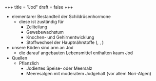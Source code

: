 +++
title = "Jod"
draft = false
+++

-   elementarer Bestandteil der Schildrüsenhormone
    -   diese ist zuständig für
        -   Zellteilung
        -   Gewebewachstum
        -   Knochen- und Gehirnentwicklung
        -   Stoffwechsel der Hauptnährstoffe (, , )
-   unsere Böden sind arm an Jod
    -   die darauf angebauten Lebensmittel enthalten kaum Jod
-   Quellen
    -   Pflanzlich
        -   Jodiertes Speise- oder Meersalz
        -   Meeresalgen mit moderatem Jodgehalt (vor allem Nori-Algen)